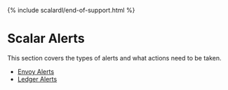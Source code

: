 {% include scalardl/end-of-support.html %}

# Scalar Alerts

This section covers the types of alerts and what actions need to be taken.

* [Envoy Alerts](./Envoy.md)
* [Ledger Alerts](./Ledger.md)
